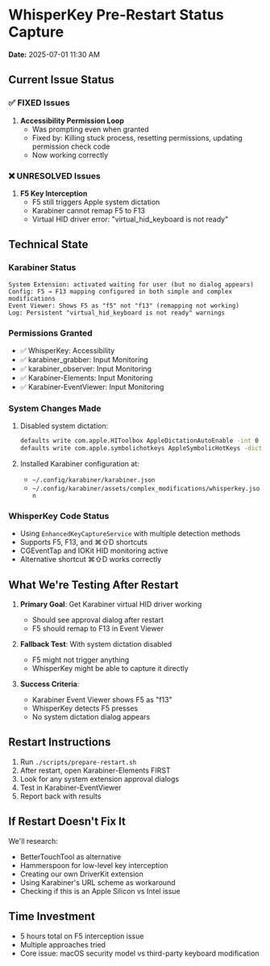# WhisperKey Pre-Restart Status Capture
**Date:** 2025-07-01 11:30 AM

## Current Issue Status

### ✅ FIXED Issues
1. **Accessibility Permission Loop**
   - Was prompting even when granted
   - Fixed by: Killing stuck process, resetting permissions, updating permission check code
   - Now working correctly

### ❌ UNRESOLVED Issues
1. **F5 Key Interception**
   - F5 still triggers Apple system dictation
   - Karabiner cannot remap F5 to F13
   - Virtual HID driver error: "virtual_hid_keyboard is not ready"

## Technical State

### Karabiner Status
```
System Extension: activated waiting for user (but no dialog appears)
Config: F5 → F13 mapping configured in both simple and complex modifications
Event Viewer: Shows F5 as "f5" not "f13" (remapping not working)
Log: Persistent "virtual_hid_keyboard is not ready" warnings
```

### Permissions Granted
- ✅ WhisperKey: Accessibility
- ✅ karabiner_grabber: Input Monitoring  
- ✅ karabiner_observer: Input Monitoring
- ✅ Karabiner-Elements: Input Monitoring
- ✅ Karabiner-EventViewer: Input Monitoring

### System Changes Made
1. Disabled system dictation: 
   ```bash
   defaults write com.apple.HIToolbox AppleDictationAutoEnable -int 0
   defaults write com.apple.symbolichotkeys AppleSymbolicHotKeys -dict-add 162 '<dict><key>enabled</key><false/></dict>'
   ```

2. Installed Karabiner configuration at:
   - `~/.config/karabiner/karabiner.json`
   - `~/.config/karabiner/assets/complex_modifications/whisperkey.json`

### WhisperKey Code Status
- Using `EnhancedKeyCaptureService` with multiple detection methods
- Supports F5, F13, and ⌘⇧D shortcuts
- CGEventTap and IOKit HID monitoring active
- Alternative shortcut ⌘⇧D works correctly

## What We're Testing After Restart

1. **Primary Goal**: Get Karabiner virtual HID driver working
   - Should see approval dialog after restart
   - F5 should remap to F13 in Event Viewer

2. **Fallback Test**: With system dictation disabled
   - F5 might not trigger anything
   - WhisperKey might be able to capture it directly

3. **Success Criteria**:
   - Karabiner Event Viewer shows F5 as "f13"
   - WhisperKey detects F5 presses
   - No system dictation dialog appears

## Restart Instructions
1. Run `./scripts/prepare-restart.sh`
2. After restart, open Karabiner-Elements FIRST
3. Look for any system extension approval dialogs
4. Test in Karabiner-EventViewer
5. Report back with results

## If Restart Doesn't Fix It
We'll research:
- BetterTouchTool as alternative
- Hammerspoon for low-level key interception
- Creating our own DriverKit extension
- Using Karabiner's URL scheme as workaround
- Checking if this is an Apple Silicon vs Intel issue

## Time Investment
- 5 hours total on F5 interception issue
- Multiple approaches tried
- Core issue: macOS security model vs third-party keyboard modification
